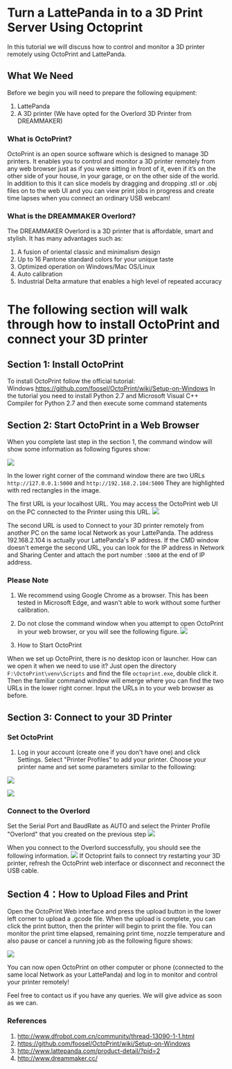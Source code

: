 # Turn a LattePanda in to a 3D Print Server Using Octoprint

In this tutorial we will discuss how to control and monitor a 3D printer remotely using OctoPrint and LattePanda.

## What We Need
Before we begin you will need to prepare the following equipment:
1. LattePanda
2. A 3D printer (We have opted for the Overlord 3D Printer from DREAMMAKER)

### What is OctoPrint?

OctoPrint is an open source software which is designed to manage 3D printers. It enables you to control and monitor a 3D printer remotely from any web browser just as if you were sitting in front of it, even if it’s on the other side of your house, in your garage, or on the other side of the world. In addition to this it can slice models by dragging and dropping .stl or .obj files on to the web UI and you can view print jobs in progress and create time lapses when you connect an ordinary USB webcam!

### What is the DREAMMAKER Overlord?
The DREAMMAKER Overlord is a 3D printer that is affordable, smart and stylish. It has many advantages such as:
1. A fusion of oriental classic and minimalism design
2. Up to 16 Pantone standard colors for your unique taste
3. Optimized operation on Windows/Mac OS/Linux
4. Auto calibration
5. Industrial Delta armature that enables a high level of repeated accuracy

# The following section will walk through how to install OctoPrint and connect your 3D printer

## Section 1: Install OctoPrint
To install OctoPrint follow the official tutorial:<BR>
Windows https://github.com/foosel/OctoPrint/wiki/Setup-on-Windows
In the tutorial you need to install Python 2.7 and Microsoft Visual C++ Compiler for Python 2.7 and then execute some command statements

## Section 2: Start OctoPrint in a Web Browser
When you complete last step in the section 1, the command window will show some information as following figures show:

![](..\resources\IpAddress.png)

In the lower right corner of the command window there are two URLs `http://127.0.0.1:5000` and `http://192.168.2.104:5000` They are highlighted with red rectangles in the image.

The first URL is your localhost URL. You may access the OctoPrint web UI on the PC connected to the Printer using this URL.
![](..\resources\openOctoPrint.png)

The second URL is used to Connect to your 3D printer remotely from another PC on the same local Network as your LattePanda. The address 192.168.2.104 is actually your LattePanda's IP address. If the CMD window doesn't emerge the second URL, you can look for the IP address in Network and Sharing Center and attach the port number `:5000` at the end of IP address.

### Please Note
1. We recommend using Google Chrome as a browser. This has been tested in Microsoft Edge, and wasn't able to work without some further calibration.
2. Do not close the command window when you attempt to open OctoPrint in your web browser, or you will see the following figure.
![](..\resources\offline.png)

3. How to Start OctoPrint

When we set up OctoPrint, there is no desktop icon or launcher. How can we open it when we need to use it? Just open the directory `F:\OctoPrint\venv\Scripts` and find the file `octoprint.exe`, double click it.
Then the familiar command window will emerge where you can find the two URLs in the lower right corner. Input the URLs in to your web browser as before.

## Section 3: Connect to your 3D Printer

### Set OctoPrint

1. Log in your account (create one if you don't have one) and click Settings. Select "Printer Profiles" to add your printer. Choose your printer name and set some parameters similar to the following:<BR>

![](..\resources\addProfile.png)

![](..\resources\addProfile2.png)

### Connect to the Overlord
Set the Serial Port and BaudRate as AUTO and select the Printer Profile "Overlord" that you created on the previous step
![](..\resources\connect.png)

When you connect to the Overlord successfully, you should see the following information.
![](..\resources\succeed.png)
If Octoprint fails to connect try restarting your 3D printer, refresh the OctoPrint web interface or disconnect and reconnect the USB cable.

## Section 4：How to Upload Files and Print

Open the OctoPrint Web interface and press the upload button in the lower left corner to upload a .gcode file. When the upload is complete, you can click the print button, then the printer will begin to print the file. You can monitor the print time elapsed, remaining print time, nozzle temperature and also pause or cancel a running job as the following figure shows:

![](..\resources\printState.png)

You can now open OctoPrint on other computer or phone (connected to the same local Network as your LattePanda) and log in to monitor and control your printer remotely!

Feel free to contact us if you have any queries. We will give advice as soon as we can.

### References
1. http://www.dfrobot.com.cn/community/thread-13090-1-1.html
2. https://github.com/foosel/OctoPrint/wiki/Setup-on-Windows
3. http://www.lattepanda.com/product-detail/?pid=2
4. http://www.dreammaker.cc/
